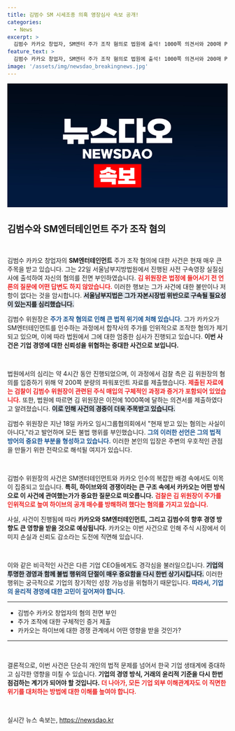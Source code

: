 ```yaml
---
title: 김범수 SM 시세조종 의혹 영장심사 속보 공개!
categories:
  - News
excerpt: >
  김범수 카카오 창업자, SM엔터 주가 조작 혐의로 법원에 출석! 1000쪽 의견서와 200매 PPT로 검찰에 맞서 싸운 그의 진실은 과연 무엇일까? 구속 여부 초미의 관심!
feature_text: >
  김범수 카카오 창업자, SM엔터 주가 조작 혐의로 법원에 출석! 1000쪽 의견서와 200매 PPT로 검찰에 맞서 싸운 그의 진실은 과연 무엇일까? 구속 여부 초미의 관심!
image: '/assets/img/newsdao_breakingnews.jpg'
---
```


<p><img src="/assets/img/newsdao_breakingnews.jpg" alt="pcversion 속보" /></p>

<h2 data-ke-size="size26">김범수와 SM엔터테인먼트 주가 조작 혐의</h2>

<p data-ke-size="size16">&nbsp;</p>

<p>김범수 카카오 창업자의 <b>SM엔터테인먼트</b> 주가 조작 혐의에 대한 사건은 현재 매우 큰 주목을 받고 있습니다. 그는 22일 서울남부지방법원에서 진행된 사전 구속영장 실질심사에 출석하여 자신의 혐의를 전면 부인하였습니다. <b><span style="color: #ee2323;">김 위원장은 법정에 들어서기 전 언론의 질문에 어떤 답변도 하지 않았습니다.</span></b> 이러한 행보는 그가 사건에 대한 불만이나 저항이 없다는 것을 암시합니다. <b><span style="background-color: #21538527;">서울남부지법은 그가 자본시장법 위반으로 구속될 필요성이 있는지를 심리했습니다.</span></b></p>

<p>김범수 위원장은 <b><span style="color: #1a5490;">주가 조작 혐의로 인해 큰 법적 위기에 처해 있습니다.</span></b> 그가 카카오가 SM엔터테인먼트를 인수하는 과정에서 합작사의 주가를 인위적으로 조작한 혐의가 제기되고 있으며, 이에 따라 법원에서 그에 대한 엄중한 심사가 진행되고 있습니다. <b>이번 사건은 기업 경영에 대한 신뢰성을 위협하는 중대한 사건으로 보입니다.</b> </p>

<p data-ke-size="size16">&nbsp;</p>

<p>법원에서의 심리는 약 4시간 동안 진행되었으며, 이 과정에서 검찰 측은 김 위원장의 혐의를 입증하기 위해 약 200쪽 분량의 파워포인트 자료를 제출했습니다. <b><span style="color: #ee2323;">제출된 자료에는 검찰이 김범수 위원장이 관련된 주식 매입의 구체적인 과정과 증거가 포함되어 있었습니다.</span></b> 또한, 법원에 따르면 김 위원장은 이전에 1000쪽에 달하는 의견서를 제출하였다고 알려졌습니다. <b><span style="background-color: #21538527;">이로 인해 사건의 경중이 더욱 주목받고 있습니다.</span></b> </p>

<p>김범수 위원장은 지난 18일 카카오 임시그룹협의회에서 "현재 받고 있는 혐의는 사실이 아니다,"라고 발언하며 모든 불법 행위를 부인했습니다. <b><span style="color: #1a5490;">그의 이러한 선언은 그의 법적 방어의 중요한 부분을 형성하고 있습니다.</span></b> 이러한 본인의 입장은 주변의 우호적인 관점을 만들기 위한 전략으로 해석될 여지가 있습니다.</p>

<p data-ke-size="size16">&nbsp;</p>

<p>김범수 위원장의 사건은 SM엔터테인먼트와 카카오 인수의 복잡한 배경 속에서도 이목이 집중되고 있습니다. <b>특히, 하이브와의 경쟁이라는 큰 구조 속에서 카카오는 어떤 방식으로 이 사건에 관여했는가가 중요한 질문으로 떠오릅니다.</b> <b><span style="color: #ee2323;">검찰은 김 위원장이 주가를 인위적으로 높여 하이브의 공개 매수를 방해하려 했다는 혐의를 가지고 있습니다.</span></b> </p>

<p>사실, 사건이 진행됨에 따라 <b>카카오와 SM엔터테인먼트, 그리고 김범수의 향후 경영 방향도 큰 영향을 받을 것으로 예상됩니다.</b> 카카오는 이번 사건으로 인해 주식 시장에서 이미지 손실과 신뢰도 감소라는 도전에 직면해 있습니다.</p>

<p data-ke-size="size16">&nbsp;</p>

<p>이와 같은 비극적인 사건은 다른 기업 CEO들에게도 경각심을 불러일으킵니다. <b><span style="background-color: #21538527;">기업의 투명한 경영과 함께 불법 행위의 단절이 매우 중요함을 다시 한번 상기시킵니다.</span></b> 이러한 행위는 궁극적으로 기업의 장기적인 성장 가능성을 위협하기 때문입니다. <b><span style="color: #1a5490;">따라서, 기업의 윤리적 경영에 대한 고민이 깊어져야 합니다.</span></b></p>

<hr>

<ul>
  <li>김범수 카카오 창업자의 혐의 전면 부인</li>
  <li>주가 조작에 대한 구체적인 증거 제출</li>
  <li>카카오는 하이브에 대한 경쟁 관계에서 어떤 영향을 받을 것인가?</li>
</ul>

<hr>

<p data-ke-size="size16">&nbsp;</p>

<p>결론적으로, 이번 사건은 단순히 개인의 법적 문제를 넘어서 한국 기업 생태계에 중대하고 심각한 영향을 미칠 수 있습니다. <b>기업의 경영 방식, 거래의 윤리적 기준을 다시 한번 점검하는 계기가 되어야 할 것입니다.</b> <b><span style="color: #ee2323;">더 나아가, 모든 기업 외부 이해관계자도 이 직면한 위기를 대처하는 방법에 대한 이해를 높여야 합니다.</span></b> </p>

<p data-ke-size="size16">&nbsp;</p>
실시간 뉴스 속보는, <a href="https://newsdao.kr" rel="dofollow">https://newsdao.kr</a>


